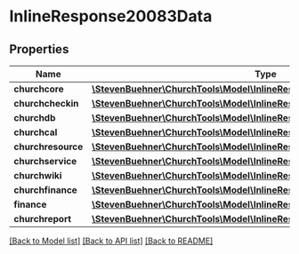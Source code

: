 # InlineResponse20083Data

## Properties
Name | Type | Description | Notes
------------ | ------------- | ------------- | -------------
**churchcore** | [**\StevenBuehner\ChurchTools\Model\InlineResponse20083DataChurchcore**](InlineResponse20083DataChurchcore.md) |  | [optional] 
**churchcheckin** | [**\StevenBuehner\ChurchTools\Model\InlineResponse20083DataChurchcheckin**](InlineResponse20083DataChurchcheckin.md) |  | [optional] 
**churchdb** | [**\StevenBuehner\ChurchTools\Model\InlineResponse20083DataChurchdb**](InlineResponse20083DataChurchdb.md) |  | [optional] 
**churchcal** | [**\StevenBuehner\ChurchTools\Model\InlineResponse20083DataChurchcal**](InlineResponse20083DataChurchcal.md) |  | [optional] 
**churchresource** | [**\StevenBuehner\ChurchTools\Model\InlineResponse20083DataChurchresource**](InlineResponse20083DataChurchresource.md) |  | [optional] 
**churchservice** | [**\StevenBuehner\ChurchTools\Model\InlineResponse20083DataChurchservice**](InlineResponse20083DataChurchservice.md) |  | [optional] 
**churchwiki** | [**\StevenBuehner\ChurchTools\Model\InlineResponse20083DataChurchwiki**](InlineResponse20083DataChurchwiki.md) |  | [optional] 
**churchfinance** | [**\StevenBuehner\ChurchTools\Model\InlineResponse20083DataChurchfinance**](InlineResponse20083DataChurchfinance.md) |  | [optional] 
**finance** | [**\StevenBuehner\ChurchTools\Model\InlineResponse20083DataFinance**](InlineResponse20083DataFinance.md) |  | [optional] 
**churchreport** | [**\StevenBuehner\ChurchTools\Model\InlineResponse20083DataChurchreport**](InlineResponse20083DataChurchreport.md) |  | [optional] 

[[Back to Model list]](../../README.md#documentation-for-models) [[Back to API list]](../../README.md#documentation-for-api-endpoints) [[Back to README]](../../README.md)

